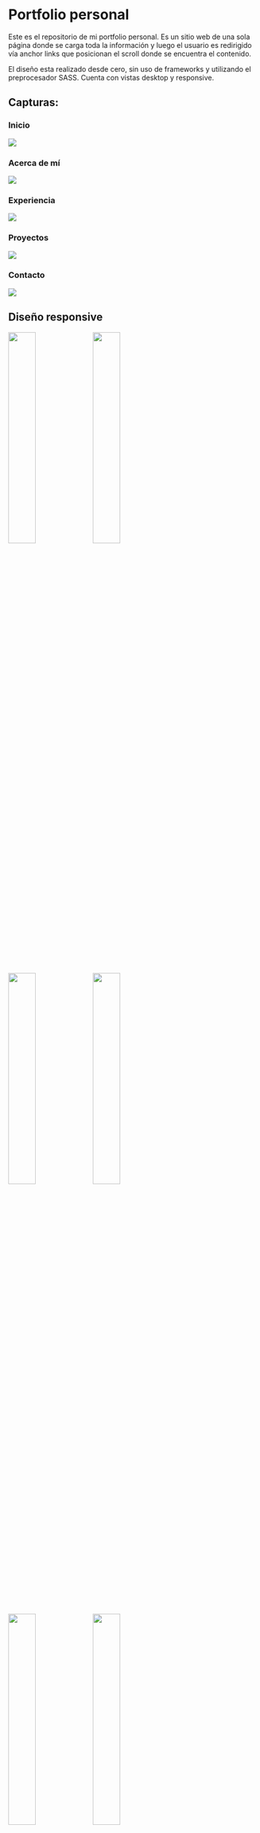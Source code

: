 # Portfolio personal

Este es el repositorio de mi portfolio personal. Es un sitio web de una sola página donde se carga toda la información y luego el usuario es redirigido vía anchor links que posicionan el scroll donde se encuentra el contenido.

El diseño esta realizado desde cero, sin uso de frameworks y utilizando el preprocesador SASS. Cuenta con vistas desktop y responsive.

## Capturas:

### Inicio
![](https://snipboard.io/CWBTxv.jpg)

### Acerca de mí
![](https://snipboard.io/Eg9mGC.jpg)

### Experiencia
![](https://snipboard.io/YtOBLJ.jpg)

### Proyectos
![](https://snipboard.io/7LRG14.jpg)

### Contacto
![](https://snipboard.io/cksPM3.jpg)

## Diseño responsive

<p float="left">
  <img src="https://snipboard.io/jGSngE.jpg" width="33%" />
  <img src="https://snipboard.io/ne9f0C.jpg" width="33%" />
  <img src="https://snipboard.io/PGVXFy.jpg" width="33%" />
  <img src="https://snipboard.io/cKT15o.jpg" width="33%" />
  <img src="https://snipboard.io/FnlwhK.jpg" width="33%" />
  <img src="https://snipboard.io/mpaOZI.jpg" width="33%" />
</p>

